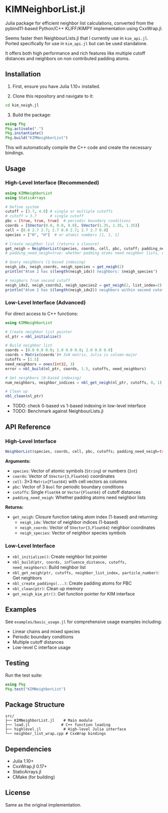 # KIMNeighborList.jl

Julia package for efficient neighbor list calculations, converted from the pybind11-based Python/C++ KLIFF/KIMPY implementation using CxxWrap.jl.

Seems faster then NeighbourLists.jl that I currently use in `kim_api.jl`. Ported specifically for use in `kim_api.jl` but can be used standalone.

It offers both high performance and rich features like multiple cutoff distances and neighbors on non contributed padding atoms.

## Installation

1. First, ensure you have Julia 1.10+ installed.

2. Clone this repository and navigate to it:
```bash
cd kim_neigh.jl
```

3. Build the package:
```julia
using Pkg
Pkg.activate(".")
Pkg.instantiate()
Pkg.build("KIMNeighborList")
```

This will automatically compile the C++ code and create the necessary bindings.

## Usage

### High-Level Interface (Recommended)

```julia
using KIMNeighborList
using StaticArrays

# Define system
cutoff = [3.7, 4.0] # single or multiple cutoffs 
# cutoff = 3.7      # single cutoff
pbc = [true, true, true]  # periodic boundary conditions
coords = [SVector(0.0, 0.0, 0.0), SVector(1.35, 1.35, 1.35)]
cell = [0.0 2.7 2.7; 2.7 0.0 2.7; 2.7 2.7 0.0]
species = ["H", "H"]  # or atomic numbers [1, 1, 1]

# Create neighbor list (returns a closure)
get_neigh = NeighborList(species, coords, cell, pbc, cutoff; padding_need_neigh=true)
# padding_need_neigh=true: whether padding atoms need neighbor lists, default = false

# Query neighbors (1-based indexing)
neigh_idx, neigh_coords, neigh_species = get_neigh(2)
println("Atom 2 has $(length(neigh_idx)) neighbors: $neigh_species")

# neigbors from second cutoff
neigh_idx2, neigh_coords2, neigh_species2 = get_neigh(2, list_index=2)
println("Atom 2 has $(length(neigh_idx2)) neighbors within second cutoff: $neigh_species2")
```

### Low-Level Interface (Advanced)

For direct access to C++ functions:

```julia
using KIMNeighborList

# Create neighbor list pointer
nl_ptr = nbl_initialize()

# Build neighbor list
coords = [0.0 0.0 0.0; 1.0 0.0 0.0; 2.0 0.0 0.0]
coords = Matrix(coords')# 3xN matrix, Julia is column-major
cutoffs = [1.5]
need_neighbors = ones(Int32, 3)
error = nbl_build(nl_ptr, coords, 1.5, cutoffs, need_neighbors)

# Get neighbors (0-based indexing)
num_neighbors, neighbor_indices = nbl_get_neigh(nl_ptr, cutoffs, 0, 1)

# Clean up
nbl_clean(nl_ptr)
```

 - TODO: check 0-based vs 1-based indexing in low-level interface
 - TODO: Benchmark against NeighbourLists.jl

## API Reference

### High-Level Interface

```julia
NeighborList(species, coords, cell, pbc, cutoffs; padding_need_neigh=true)
```

**Arguments:**
- `species`: Vector of atomic symbols (`String`) or numbers (`Int`)
- `coords`: Vector of `SVector{3,Float64}` coordinates
- `cell`: 3×3 `Matrix{Float64}` with cell vectors as columns
- `pbc`: Vector of 3 `Bool` for periodic boundary conditions
- `cutoffs`: Single `Float64` or `Vector{Float64}` of cutoff distances
- `padding_need_neigh`: Whether padding atoms need neighbor lists

**Returns:**
- `get_neigh`: Closure function taking atom index (1-based) and returning:
  - `neigh_idx`: Vector of neighbor indices (1-based)
  - `neigh_coords`: Vector of `SVector{3,Float64}` neighbor coordinates
  - `neigh_species`: Vector of neighbor species symbols

### Low-Level Interface

- `nbl_initialize()`: Create neighbor list pointer
- `nbl_build(ptr, coords, influence_distance, cutoffs, need_neighbors)`: Build neighbor list
- `nbl_get_neigh(ptr, cutoffs, neighbor_list_index, particle_number)`: Get neighbors
- `nbl_create_paddings(...)`: Create padding atoms for PBC
- `nbl_clean(ptr)`: Clean up memory
- `get_neigh_kim_ptr()`: Get function pointer for KIM interface

## Examples

See `examples/basic_usage.jl` for comprehensive usage examples including:
- Linear chains and mixed species
- Periodic boundary conditions
- Multiple cutoff distances
- Low-level C interface usage

## Testing

Run the test suite:
```julia
using Pkg
Pkg.test("KIMNeighborList")
```

## Package Structure

```
src/
├── KIMNeighborList.jl    # Main module
├── load.jl              # C++ function loading
├── highlevel.jl          # High-level Julia interface
└── neighbor_list_wrap.cpp # CxxWrap bindings
```

## Dependencies

- Julia 1.10+
- CxxWrap.jl 0.17+
- StaticArrays.jl
- CMake (for building)

## License

Same as the original implementation.
